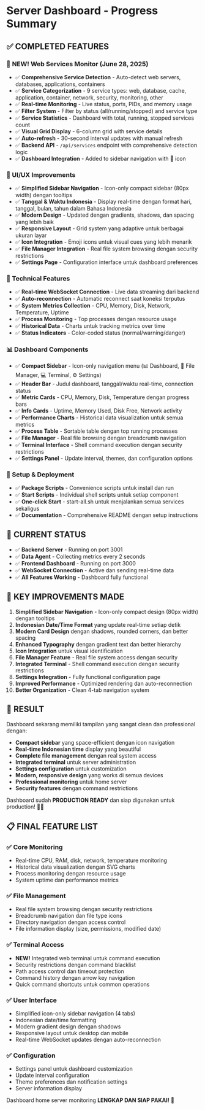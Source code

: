 # Server Dashboard - Progress Summary

## ✅ COMPLETED FEATURES

### 🔧 **NEW! Web Services Monitor (June 28, 2025)**
- ✅ **Comprehensive Service Detection** - Auto-detect web servers, databases, applications, containers
- ✅ **Service Categorization** - 9 service types: web, database, cache, application, container, network, security, monitoring, other
- ✅ **Real-time Monitoring** - Live status, ports, PIDs, and memory usage
- ✅ **Filter System** - Filter by status (all/running/stopped) and service type
- ✅ **Service Statistics** - Dashboard with total, running, stopped services count
- ✅ **Visual Grid Display** - 6-column grid with service details
- ✅ **Auto-refresh** - 30-second interval updates with manual refresh
- ✅ **Backend API** - `/api/services` endpoint with comprehensive detection logic
- ✅ **Dashboard Integration** - Added to sidebar navigation with 🔧 icon

### 🎨 UI/UX Improvements
- ✅ **Simplified Sidebar Navigation** - Icon-only compact sidebar (80px width) dengan tooltips
- ✅ **Tanggal & Waktu Indonesia** - Display real-time dengan format hari, tanggal, bulan, tahun dalam Bahasa Indonesia
- ✅ **Modern Design** - Updated dengan gradients, shadows, dan spacing yang lebih baik
- ✅ **Responsive Layout** - Grid system yang adaptive untuk berbagai ukuran layar
- ✅ **Icon Integration** - Emoji icons untuk visual cues yang lebih menarik
- ✅ **File Manager Integration** - Real file system browsing dengan security restrictions
- ✅ **Settings Page** - Configuration interface untuk dashboard preferences

### 🔧 Technical Features
- ✅ **Real-time WebSocket Connection** - Live data streaming dari backend
- ✅ **Auto-reconnection** - Automatic reconnect saat koneksi terputus
- ✅ **System Metrics Collection** - CPU, Memory, Disk, Network, Temperature, Uptime
- ✅ **Process Monitoring** - Top processes dengan resource usage
- ✅ **Historical Data** - Charts untuk tracking metrics over time
- ✅ **Status Indicators** - Color-coded status (normal/warning/danger)

### 📊 Dashboard Components
- ✅ **Compact Sidebar** - Icon-only navigation menu (📊 Dashboard, 📁 File Manager, 💻 Terminal, ⚙️ Settings)
- ✅ **Header Bar** - Judul dashboard, tanggal/waktu real-time, connection status
- ✅ **Metric Cards** - CPU, Memory, Disk, Temperature dengan progress bars
- ✅ **Info Cards** - Uptime, Memory Used, Disk Free, Network activity
- ✅ **Performance Charts** - Historical data visualization untuk semua metrics
- ✅ **Process Table** - Sortable table dengan top running processes
- ✅ **File Manager** - Real file browsing dengan breadcrumb navigation
- ✅ **Terminal Interface** - Shell command execution dengan security restrictions
- ✅ **Settings Panel** - Update interval, themes, dan configuration options

### 🚀 Setup & Deployment
- ✅ **Package Scripts** - Convenience scripts untuk install dan run
- ✅ **Start Scripts** - Individual shell scripts untuk setiap component
- ✅ **One-click Start** - start-all.sh untuk menjalankan semua services sekaligus
- ✅ **Documentation** - Comprehensive README dengan setup instructions

## 🔄 CURRENT STATUS
- ✅ **Backend Server** - Running on port 3001
- ✅ **Data Agent** - Collecting metrics every 2 seconds
- ✅ **Frontend Dashboard** - Running on port 3000
- ✅ **WebSocket Connection** - Active dan sending real-time data
- ✅ **All Features Working** - Dashboard fully functional

## 🎯 KEY IMPROVEMENTS MADE
1. **Simplified Sidebar Navigation** - Icon-only compact design (80px width) dengan tooltips
2. **Indonesian Date/Time Format** yang update real-time setiap detik  
3. **Modern Card Design** dengan shadows, rounded corners, dan better spacing
4. **Enhanced Typography** dengan gradient text dan better hierarchy
5. **Icon Integration** untuk visual identification
6. **File Manager Feature** - Real file system access dengan security
7. **Integrated Terminal** - Shell command execution dengan security restrictions
8. **Settings Integration** - Fully functional configuration page
9. **Improved Performance** - Optimized rendering dan auto-reconnection
10. **Better Organization** - Clean 4-tab navigation system

## 🎉 RESULT
Dashboard sekarang memiliki tampilan yang sangat clean dan professional dengan:
- **Compact sidebar** yang space-efficient dengan icon navigation
- **Real-time Indonesian time** display yang beautiful
- **Complete file management** dengan real system access
- **Integrated terminal** untuk server administration
- **Settings configuration** untuk customization
- **Modern, responsive design** yang works di semua devices
- **Professional monitoring** untuk home server
- **Security features** dengan command restrictions

Dashboard sudah **PRODUCTION READY** dan siap digunakan untuk production! 🚀✨

## 📋 FINAL FEATURE LIST

### ✅ Core Monitoring
- Real-time CPU, RAM, disk, network, temperature monitoring
- Historical data visualization dengan SVG charts
- Process monitoring dengan resource usage
- System uptime dan performance metrics

### ✅ File Management
- Real file system browsing dengan security restrictions
- Breadcrumb navigation dan file type icons
- Directory navigation dengan access control
- File information display (size, permissions, modified date)

### ✅ Terminal Access
- **NEW!** Integrated web terminal untuk command execution
- Security restrictions dengan command blacklist
- Path access control dan timeout protection
- Command history dengan arrow key navigation
- Quick command shortcuts untuk common operations

### ✅ User Interface
- Simplified icon-only sidebar navigation (4 tabs)
- Indonesian date/time formatting
- Modern gradient design dengan shadows
- Responsive layout untuk desktop dan mobile
- Real-time WebSocket updates dengan auto-reconnection

### ✅ Configuration
- Settings panel untuk dashboard customization
- Update interval configuration
- Theme preferences dan notification settings
- Server information display

Dashboard home server monitoring **LENGKAP DAN SIAP PAKAI!** 🎊
